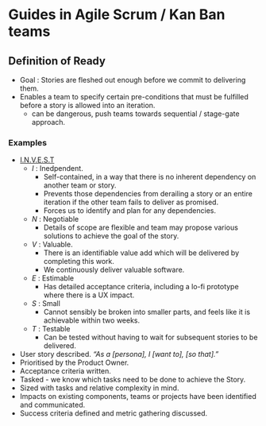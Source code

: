 # Guides in Agile Scrum / Kan Ban teams

## Definition of Ready
+ Goal : Stories are fleshed out enough before we commit to delivering them.
+ Enables a team to specify certain pre-conditions that must be fulfilled before a story is allowed into an iteration.
  + can be dangerous, push teams towards sequential / stage-gate approach.

### Examples
+ [I.N.V.E.S.T](https://xp123.com/articles/invest-in-good-stories-and-smart-tasks/)
  + *I* : Inedpendent.
    - Self-contained, in a way that there is no inherent dependency on another team or story.
    - Prevents those dependencies from derailing a story or an entire iteration if the other team fails to deliver as promised.
    - Forces us to identify and plan for any dependencies.
  + *N* : Negotiable
    - Details of scope are flexible and team may propose various solutions to achieve the goal of the story.
  + *V* : Valuable.
    - There is an identifiable value add which will be delivered by completing this work.
    - We continuously deliver valuable software.
  + *E* : Estimable
    - Has detailed acceptance criteria, including a lo-fi prototype where there is a UX impact.
  + *S* : Small
    - Cannot sensibly be broken into smaller parts, and feels like it is achievable within two weeks.
  + *T* : Testable
    - Can be tested without having to wait for subsequent stories to be delivered.
+ User story described.
  _“As a [persona], I [want to], [so that].”_
+ Prioritised by the Product Owner.
+ Acceptance criteria written.
+ Tasked - we know which tasks need to be done to achieve the Story.
+ Sized with tasks and relative complexity in mind.
+ Impacts on existing components, teams or projects have been identified and communicated.
+ Success criteria defined and metric gathering discussed.
